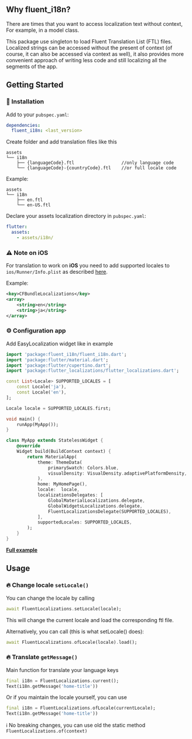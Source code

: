 ## Why fluent_i18n?

There are times that you want to access localization text without context,
For example, in a model class. 

This package use singleton to load Fluent Translation List (FTL) files. Localized strings can be accessed without the present of context (of course, it can also be accessed via context as well),  it also provides more convenient approach of writing less code and still localizing all the segments of the app.

## Getting Started

### 🔩 Installation

Add to your `pubspec.yaml`:

```yaml
dependencies:
  fluent_i18n: <last_version>
```

Create folder and add translation files like this

```
assets
└── i18n
    ├── {languageCode}.ftl                  //only language code
    └── {languageCode}-{countryCode}.ftl    //or full locale code
```

Example:

```
assets
└── i18n
    ├── en.ftl
    └── en-US.ftl 
```

Declare your assets localization directory in `pubspec.yaml`:

```yaml
flutter:
  assets:
    - assets/i18n/
```

### ⚠️ Note on **iOS**

For translation to work on **iOS** you need to add supported locales to 
`ios/Runner/Info.plist` as described [here](https://flutter.dev/docs/development/accessibility-and-localization/internationalization#specifying-supportedlocales).

Example:

```xml
<key>CFBundleLocalizations</key>
<array>
	<string>en</string>
	<string>ja</string>
</array>
```

### ⚙️ Configuration app

Add EasyLocalization widget like in example

```dart
import 'package:fluent_i18n/fluent_i18n.dart';
import 'package:flutter/material.dart';
import 'package:flutter/cupertino.dart';
import 'package:flutter_localizations/flutter_localizations.dart';

const List<Locale> SUPPORTED_LOCALES = [
	const Locale('ja'),
	const Locale('en'),	
];

Locale locale = SUPPORTED_LOCALES.first;

void main() {
	runApp(MyApp());
}

class MyApp extends StatelessWidget {
	@override
	Widget build(BuildContext context) {
		return MaterialApp(
			theme: ThemeData(
				primarySwatch: Colors.blue,
				visualDensity: VisualDensity.adaptivePlatformDensity,
			),
			home: MyHomePage(),
			locale:  locale,
			localizationsDelegates: [
				GlobalMaterialLocalizations.delegate,
				GlobalWidgetsLocalizations.delegate,
				FluentLocalizationsDelegate(SUPPORTED_LOCALES),
			],
			supportedLocales: SUPPORTED_LOCALES,
		);
	}
}
```

[**Full example**](https://github.com/ryanhz/fluent_i18n/blob/master/example/lib/main.dart)

## Usage

### 🔥 Change locale `setLocale()`

You can change the locale by calling
```dart
await FluentLocalizations.setLocale(locale);
```
This will change the current locale and load the corresponding ftl file.

Alternatively, you can call (this is what setLocale() does):
```dart
await FluentLocalizations.ofLocale(locale).load();
```

### 🔥 Translate `getMessage()`

Main function for translate your language keys

```dart
final i18n = FluentLocalizations.current();
Text(i18n.getMessage('home-title')) 
```

Or if you maintain the locale yourself, you can use
```dart
final i18n = FluentLocalizations.ofLocale(currentLocale);
Text(i18n.getMessage('home-title')) 
```
ℹ️ No breaking changes, you can use old the static method `FluentLocalizations.of(context)`
